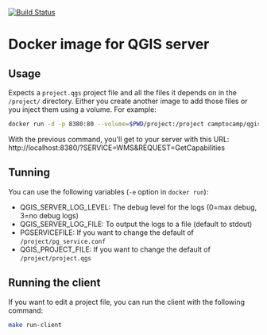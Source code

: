[![Build Status](https://ci.camptocamp.com/buildStatus/icon?job=geospatial/docker-qgis-server/master)](https://ci.camptocamp.com/job/geospatial/job/docker-qgis-server/job/master/)

# Docker image for QGIS server

## Usage

Expects a `project.qgs` project file and all the files it depends on in the `/project/`
directory. Either you create another image to add those files or you inject them using
a volume. For example:

```bash
docker run -d -p 8380:80 --volume=$PWD/project:/project camptocamp/qgis-server
```
With the previous command, you'll get to your server with this URL:
http://localhost:8380/?SERVICE=WMS&REQUEST=GetCapabilities

## Tunning

You can use the following variables (`-e` option in `docker run`):

* QGIS_SERVER_LOG_LEVEL: The debug level for the logs (0=max debug, 3=no debug logs)
* QGIS_SERVER_LOG_FILE: To output the logs to a file (default to stdout)
* PGSERVICEFILE: If you want to change the default of `/project/pg_service.conf`
* QGIS_PROJECT_FILE: If you want to change the default of `/project/project.qgs`

## Running the client

If you want to edit a project file, you can run the client with the following command:
```bash
make run-client
```
